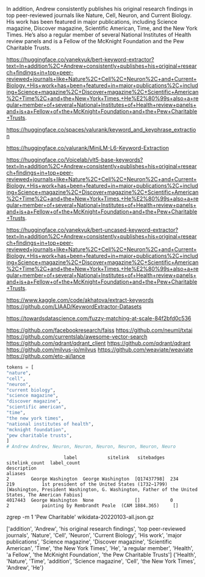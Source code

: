 In addition, Andrew consistently publishes his original research findings in top peer-reviewed journals like Nature, Cell, Neuron, and Current Biology. His work has been featured in major publications, including Science magazine, Discover magazine, Scientific American, Time, and the New York Times. He’s also a regular member of several National Institutes of Health review panels and is a Fellow of the McKnight Foundation and the Pew Charitable Trusts.

https://huggingface.co/yanekyuk/bert-keyword-extractor?text=In+addition%2C+Andrew+consistently+publishes+his+original+research+findings+in+top+peer-reviewed+journals+like+Nature%2C+Cell%2C+Neuron%2C+and+Current+Biology.+His+work+has+been+featured+in+major+publications%2C+including+Science+magazine%2C+Discover+magazine%2C+Scientific+American%2C+Time%2C+and+the+New+York+Times.+He%E2%80%99s+also+a+regular+member+of+several+National+Institutes+of+Health+review+panels+and+is+a+Fellow+of+the+McKnight+Foundation+and+the+Pew+Charitable+Trusts.


https://huggingface.co/spaces/valurank/keyword_and_keyphrase_extraction

https://huggingface.co/valurank/MiniLM-L6-Keyword-Extraction

https://huggingface.co/Voicelab/vlt5-base-keywords?text=In+addition%2C+Andrew+consistently+publishes+his+original+research+findings+in+top+peer-reviewed+journals+like+Nature%2C+Cell%2C+Neuron%2C+and+Current+Biology.+His+work+has+been+featured+in+major+publications%2C+including+Science+magazine%2C+Discover+magazine%2C+Scientific+American%2C+Time%2C+and+the+New+York+Times.+He%E2%80%99s+also+a+regular+member+of+several+National+Institutes+of+Health+review+panels+and+is+a+Fellow+of+the+McKnight+Foundation+and+the+Pew+Charitable+Trusts.

https://huggingface.co/yanekyuk/bert-uncased-keyword-extractor?text=In+addition%2C+Andrew+consistently+publishes+his+original+research+findings+in+top+peer-reviewed+journals+like+Nature%2C+Cell%2C+Neuron%2C+and+Current+Biology.+His+work+has+been+featured+in+major+publications%2C+including+Science+magazine%2C+Discover+magazine%2C+Scientific+American%2C+Time%2C+and+the+New+York+Times.+He%E2%80%99s+also+a+regular+member+of+several+National+Institutes+of+Health+review+panels+and+is+a+Fellow+of+the+McKnight+Foundation+and+the+Pew+Charitable+Trusts.

https://www.kaggle.com/code/akhatova/extract-keywords
https://github.com/LIAAD/KeywordExtractor-Datasets

https://towardsdatascience.com/fuzzy-matching-at-scale-84f2bfd0c536

https://github.com/facebookresearch/faiss
https://github.com/neuml/txtai
https://github.com/currentslab/awesome-vector-search
https://github.com/qdrant/qdrant_client
https://github.com/qdrant/qdrant
https://github.com/milvus-io/milvus
https://github.com/weaviate/weaviate
https://github.com/eto-ai/lance


```python
tokens = [
"nature",
"cell",
"neuron",
"current biology",
"science magazine",
"discover magazine",
"scientific american",
"time",
"the new york times",
"national institutes of health",
"mcknight foundation",
"pew charitable trusts",
]
# Andrew Andrew, Neuron, Neuron, Neuron, Neuron, Neuron, Neuro

```

```commandline
                     label           sitelink   sitebadges  sitelink_count  label_count                                     description                                                                                              aliases
2        George Washington  George Washington  [Q17437798]  234             219          1st president of the United States (1732−1799)  [Washington, President Washington, G. Washington, Father of the United States, The American Fabius]
4017443  George Washington  None               []           0               2            painting by Rembrandt Peale  (CAM 1884.365)     []  
```

zgrep  -m 1 'Pew Charitable' wikidata-20220103-all.json.gz

['addition', 'Andrew', 'his original research findings', 'top peer-reviewed journals', 'Nature', 'Cell', 'Neuron', 'Current Biology', 'His work', 'major publications', 'Science magazine', 'Discover magazine', 'Scientific American', 'Time', 'the New York Times', 'He', 'a regular member', 'Health', 'a Fellow', 'the McKnight Foundation', 'the Pew Charitable Trusts']
{'Health', 'Nature', 'Time', 'addition', 'Science magazine', 'Cell', 'the New York Times', 'Andrew', 'He'}

